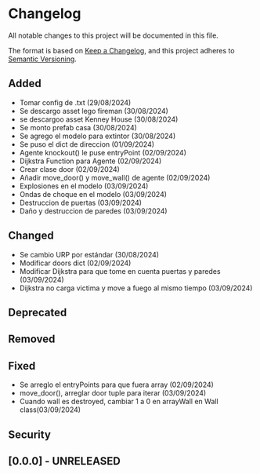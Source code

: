 # Changelog

All notable changes to this project will be documented in this file.

The format is based on [Keep a Changelog](https://keepachangelog.com/en/1.1.0/),
and this project adheres to [Semantic Versioning](https://semver.org/spec/v2.0.0.html).

## Added

- Tomar config de .txt (29/08/2024)
- Se descargo asset lego fireman (30/08/2024)
- se descargoo asset Kenney House (30/08/2024)
- Se monto prefab casa (30/08/2024)
- Se agrego el modelo para extintor (30/08/2024)
- Se puso el dict de direccion (01/09/2024)
- Agente knockout() le puse entryPoint (02/09/2024)
- Dijkstra Function para Agente (02/09/2024)
- Crear clase door (02/09/2024)
- Añadir move_door() y move_wall() de agente (02/09/2024)
- Explosiones en el modelo (03/09/2024)
- Ondas de choque en el modelo (03/09/2024)
- Destruccion de puertas (03/09/2024)
- Daño y destruccion de paredes (03/09/2024)

## Changed

- Se cambio URP por estándar (30/08/2024)
- Modificar doors dict (02/09/2024)
- Modificar Dijkstra para que tome en cuenta puertas y paredes (03/09/2024)
- Dijkstra no carga victima y move a fuego al mismo tiempo (03/09/2024)
## Deprecated

## Removed

## Fixed

- Se arreglo el entryPoints para que fuera array (02/09/2024)
- move_door(), arreglar door tuple para iterar (03/09/2024)
- Cuando wall es destroyed, cambiar 1 a 0 en arrayWall en Wall class(03/09/2024)

## Security

## [0.0.0] - UNRELEASED
